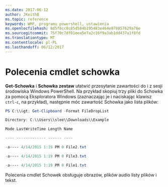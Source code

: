 ```yaml
---
ms.date: 2017-06-12
author: JKeithB
ms.topic: reference
keywords: WMF, programu powershell, ustawienia
ms.openlocfilehash: 8d5f8cc8c85d584b195483e464e878857629a78e
ms.sourcegitcommit: 75f70c7df01eea5e7a2c16f9a3ab1dd437a1f8fd
ms.translationtype: MT
ms.contentlocale: pl-PL
ms.lasthandoff: 06/12/2017
---
```

# <a name="clipboard-cmdlets"></a>Polecenia cmdlet schowka
**Get-Schowka** i **Schowka zestaw** ułatwić przesyłanie zawartości do i z sesji środowiska Windows PowerShell. Na przykład skopiuj trzy pliki do Schowka za pomocą Eksploratora Windows (zaznaczając je i naciskając klawisz `ctrl-c`, na przykład), następnie móc zawartość Schowka jako lista plików:

```powershell 
PS C:\\&gt; Get-Clipboard -Format FileDropList

Directory: C:\\Users\\slee\\Downloads\\Example

Mode LastWriteTime Length Name

---- ------------- ------ ----

-a---- 4/14/2015 1:19 PM 0 File2.txt

-a---- 4/14/2015 1:19 PM 0 File3.txt

-a---- 4/14/2015 1:19 PM 0 File1.txt
```


Polecenia cmdlet Schowek obsługuje obrazów, plików audio listy plików i tekst.


